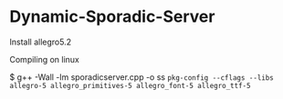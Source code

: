 # Dynamic-Sporadic-Server


Install allegro5.2


Compiling on linux

$ g++ -Wall -lm sporadicserver.cpp -o ss `pkg-config --cflags --libs allegro-5 allegro_primitives-5 allegro_font-5 allegro_ttf-5`
